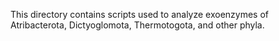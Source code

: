 This directory contains scripts used to analyze exoenzymes of Atribacterota, Dictyoglomota, Thermotogota, and other phyla.
